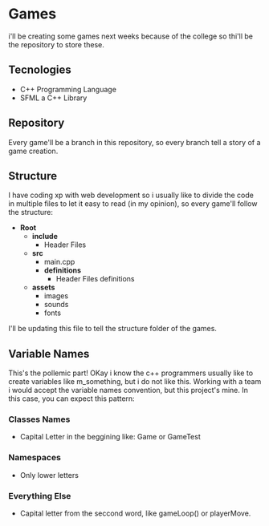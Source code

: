 # Games
i'll be creating some games next weeks because of the college so thi'll be the repository to store these.

## Tecnologies
 - C++ Programming Language
 - SFML a C++ Library

## Repository
Every game'll be a branch in this repository, so every branch tell a story of a game creation.

## Structure
I have coding xp with web development so i usually like to divide the code in multiple files to let it easy to read (in my opinion), so every game'll follow the structure:

- **Root**
  - **include**
    - Header Files
  - **src**
    - main.cpp
    - **definitions**
      - Header Files definitions
  - **assets**
    - images
    - sounds
    - fonts 

I'll be updating this file to tell the structure folder of the games.

## Variable Names
This's the pollemic part! OKay i know the c++ programmers usually like to create variables like m_something, but i do not like this. Working with a team i would accept the variable names convention, but this project's mine. In this case, you can expect this pattern:

### Classes Names
 - Capital Letter in the beggining like: Game or GameTest

### Namespaces
 - Only lower letters

###  Everything Else
 - Capital letter from the seccond word, like gameLoop() or playerMove.